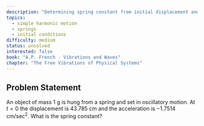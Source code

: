 ```yaml
---
description: "Determining spring constant from initial displacement and acceleration"
topics:
  - simple harmonic motion
  - springs
  - initial conditions
difficulty: medium
status: unsolved
interested: false
book: "A.P. French - Vibrations and Waves"
chapter: "The Free Vibrations of Physical Systems"
---
```


## Problem Statement
An object of mass 1 g is hung from a spring and set in oscillatory motion. At $t = 0$ the displacement is 43.785 cm and the acceleration is $-1.7514$ cm/sec$^2$. What is the spring constant?